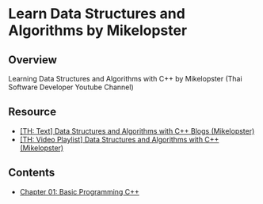 # Learn Data Structures and Algorithms by Mikelopster

## Overview

Learning Data Structures and Algorithms with C++ by Mikelopster (Thai Software Developer Youtube Channel)

## Resource

- [[TH: Text] Data Structures and Algorithms with C++ Blogs (Mikelopster)](https://docs.mikelopster.dev/c/c-dsa/intro)
- [[TH: Video Playlist] Data Structures and Algorithms with C++ (Mikelopster)](https://www.youtube.com/playlist?list=PLwZ0y9k-cYXCUxNYRKJ9OdjkyTWriMu1M)

## Contents

- [Chapter 01: Basic Programming C++]()
